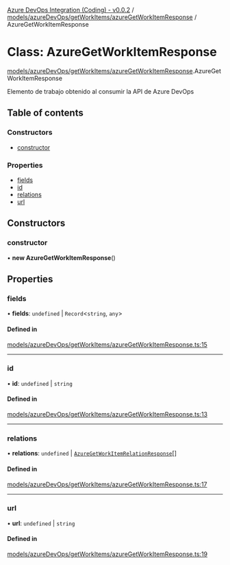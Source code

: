[Azure DevOps Integration (Coding) - v0.0.2](../README.md) / [models/azureDevOps/getWorkItems/azureGetWorkItemResponse](../modules/models_azureDevOps_getWorkItems_azureGetWorkItemResponse.md) / AzureGetWorkItemResponse

# Class: AzureGetWorkItemResponse

[models/azureDevOps/getWorkItems/azureGetWorkItemResponse](../modules/models_azureDevOps_getWorkItems_azureGetWorkItemResponse.md).AzureGetWorkItemResponse

Elemento de trabajo obtenido al consumir la API de Azure DevOps

## Table of contents

### Constructors

- [constructor](models_azureDevOps_getWorkItems_azureGetWorkItemResponse.AzureGetWorkItemResponse.md#constructor)

### Properties

- [fields](models_azureDevOps_getWorkItems_azureGetWorkItemResponse.AzureGetWorkItemResponse.md#fields)
- [id](models_azureDevOps_getWorkItems_azureGetWorkItemResponse.AzureGetWorkItemResponse.md#id)
- [relations](models_azureDevOps_getWorkItems_azureGetWorkItemResponse.AzureGetWorkItemResponse.md#relations)
- [url](models_azureDevOps_getWorkItems_azureGetWorkItemResponse.AzureGetWorkItemResponse.md#url)

## Constructors

### constructor

• **new AzureGetWorkItemResponse**()

## Properties

### fields

• **fields**: `undefined` \| `Record`<`string`, `any`\>

#### Defined in

[models/azureDevOps/getWorkItems/azureGetWorkItemResponse.ts:15](https://github.com/jeysgar1/azure-devops-api-kms/blob/c1ba83d/src/models/azureDevOps/getWorkItems/azureGetWorkItemResponse.ts#L15)

___

### id

• **id**: `undefined` \| `string`

#### Defined in

[models/azureDevOps/getWorkItems/azureGetWorkItemResponse.ts:13](https://github.com/jeysgar1/azure-devops-api-kms/blob/c1ba83d/src/models/azureDevOps/getWorkItems/azureGetWorkItemResponse.ts#L13)

___

### relations

• **relations**: `undefined` \| [`AzureGetWorkItemRelationResponse`](models_azureDevOps_getWorkItems_azureGetWorkItemRelationResponse.AzureGetWorkItemRelationResponse.md)[]

#### Defined in

[models/azureDevOps/getWorkItems/azureGetWorkItemResponse.ts:17](https://github.com/jeysgar1/azure-devops-api-kms/blob/c1ba83d/src/models/azureDevOps/getWorkItems/azureGetWorkItemResponse.ts#L17)

___

### url

• **url**: `undefined` \| `string`

#### Defined in

[models/azureDevOps/getWorkItems/azureGetWorkItemResponse.ts:19](https://github.com/jeysgar1/azure-devops-api-kms/blob/c1ba83d/src/models/azureDevOps/getWorkItems/azureGetWorkItemResponse.ts#L19)
